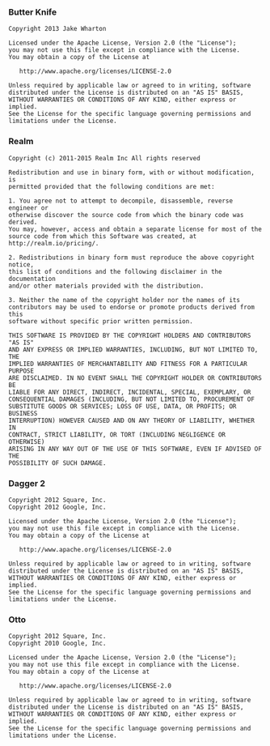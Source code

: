 ### Butter Knife

    Copyright 2013 Jake Wharton
  
    Licensed under the Apache License, Version 2.0 (the "License");
    you may not use this file except in compliance with the License.
    You may obtain a copy of the License at
  
       http://www.apache.org/licenses/LICENSE-2.0
  
    Unless required by applicable law or agreed to in writing, software
    distributed under the License is distributed on an "AS IS" BASIS,
    WITHOUT WARRANTIES OR CONDITIONS OF ANY KIND, either express or implied.
    See the License for the specific language governing permissions and
    limitations under the License.

### Realm

    Copyright (c) 2011-2015 Realm Inc All rights reserved
  
    Redistribution and use in binary form, with or without modification, is
    permitted provided that the following conditions are met:
  
    1. You agree not to attempt to decompile, disassemble, reverse engineer or
    otherwise discover the source code from which the binary code was derived.
    You may, however, access and obtain a separate license for most of the
    source code from which this Software was created, at
    http://realm.io/pricing/.
  
    2. Redistributions in binary form must reproduce the above copyright notice,
    this list of conditions and the following disclaimer in the documentation
    and/or other materials provided with the distribution.
  
    3. Neither the name of the copyright holder nor the names of its
    contributors may be used to endorse or promote products derived from this
    software without specific prior written permission.
  
    THIS SOFTWARE IS PROVIDED BY THE COPYRIGHT HOLDERS AND CONTRIBUTORS "AS IS"
    AND ANY EXPRESS OR IMPLIED WARRANTIES, INCLUDING, BUT NOT LIMITED TO, THE
    IMPLIED WARRANTIES OF MERCHANTABILITY AND FITNESS FOR A PARTICULAR PURPOSE
    ARE DISCLAIMED. IN NO EVENT SHALL THE COPYRIGHT HOLDER OR CONTRIBUTORS BE
    LIABLE FOR ANY DIRECT, INDIRECT, INCIDENTAL, SPECIAL, EXEMPLARY, OR
    CONSEQUENTIAL DAMAGES (INCLUDING, BUT NOT LIMITED TO, PROCUREMENT OF
    SUBSTITUTE GOODS OR SERVICES; LOSS OF USE, DATA, OR PROFITS; OR BUSINESS
    INTERRUPTION) HOWEVER CAUSED AND ON ANY THEORY OF LIABILITY, WHETHER IN
    CONTRACT, STRICT LIABILITY, OR TORT (INCLUDING NEGLIGENCE OR OTHERWISE)
    ARISING IN ANY WAY OUT OF THE USE OF THIS SOFTWARE, EVEN IF ADVISED OF THE
    POSSIBILITY OF SUCH DAMAGE.

### Dagger 2

    Copyright 2012 Square, Inc.
    Copyright 2012 Google, Inc.
    
    Licensed under the Apache License, Version 2.0 (the "License");
    you may not use this file except in compliance with the License.
    You may obtain a copy of the License at
    
       http://www.apache.org/licenses/LICENSE-2.0
    
    Unless required by applicable law or agreed to in writing, software
    distributed under the License is distributed on an "AS IS" BASIS,
    WITHOUT WARRANTIES OR CONDITIONS OF ANY KIND, either express or implied.
    See the License for the specific language governing permissions and
    limitations under the License.

### Otto

    Copyright 2012 Square, Inc.
    Copyright 2010 Google, Inc.
    
    Licensed under the Apache License, Version 2.0 (the "License");
    you may not use this file except in compliance with the License.
    You may obtain a copy of the License at
    
       http://www.apache.org/licenses/LICENSE-2.0
    
    Unless required by applicable law or agreed to in writing, software
    distributed under the License is distributed on an "AS IS" BASIS,
    WITHOUT WARRANTIES OR CONDITIONS OF ANY KIND, either express or implied.
    See the License for the specific language governing permissions and
    limitations under the License.
